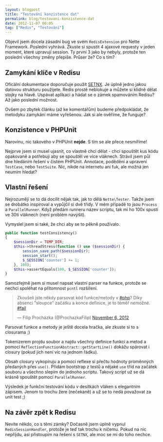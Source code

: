 ```yaml
---
layout: blogpost
title: "Testování konzistence dat"
permalink: blog/testovani-konzistence-dat
date: 2012-11-07 00:05
tag: ["Redis", "Testování"]
---
```


Objevil jsem docela zásadní bug ve svém `RedisExtension` pro Nette Framework. Poslední vyhrává. Zkuste si spustit 4 ajaxové requesty v jeden moment, které upravují session. Ty první 3 jako by nebyly, protože ten poslední všechny změny přepíše. Průser že? Co s tím?


## Zamykání klíče v Redisu

Oficální dokumentace doporučuje použít [SETNX](http://redis.io/commands/setnx). Je úplně jedno jakou datovou strukturu použijete. Redis prostě neblokuje a můžete si klidně dělat stojky na hlavě. Uspávat aplikaci a hádat se o zámek spamováním Redisu? Až jako poslední možnost.

Ovšem po zbytek článku (až ke komentářům) budeme předpokládat, že metodyku zamykání máme vyřešenou. Jak si ale ověříme, že funguje?


## Konzistence v PHPUnit

Narovinu, nic takového v PHPUnit **nejde**. S tím se ale přece nesmíříme!

Nejprve jsem si musel ujasnit, co vlastně chci dělat - chci spouštět kus kódu opakovaně a potřebuji aby se spouštěl ve více vláknech. Strávil jsem půl dne hledáním řešení v čistém PHPUnit. Annotace, podědění a upravení `TestCase`, nebo `TestSuite`. Nic, nikde na internetu ani ťuk, ale možná jen neumím hledat?


## Vlastní řešení

Nejrozuměji se to dá docílit nějak tak, jak to dělá `Nette\Tester`. Takže jsem se drobátko inspiroval a vypůjčil si dvě třídy. V mém případě to jsou `Process` a `ParallelRunner`. Když předám runneru název scriptu, tak mi ho 100x spustí ve 30ti vláknech (není problém navýšit).

Vymyslel jsem si také, že chci aby se to pěkně používalo.

~~~ php
public function testConsistency()
{
    $sessionDir = TEMP_DIR;
    $this->threadStress(function () use ($sessionDir) {
        session_save_path($sessionDir);
        session_start();
        $_SESSION['counter'] += 1;
    }, 100);
    $this->assertEquals(100, $_SESSION['counter']);
}
~~~

Samozřejmě jsem si musel napsat vlastní parser na funkce, protože se nechci spoléhat na přítomnost `pcntl` rozšíření.

<blockquote class="twitter-tweet"><p>Zkoušeli jste někdy parsovat kód funkce/metody v <a href="https://twitter.com/search/%23php">#php</a>? Díky absenci "sloupce" začátku a konce definice, je to téměř nemožné. <a href="https://twitter.com/search/%23fail">#fail</a></p>&mdash; Filip Procházka (@ProchazkaFilip) <a href="https://twitter.com/ProchazkaFilip/status/265805680856932354" data-datetime="2012-11-06T13:19:47+00:00">November 6, 2012</a></blockquote>

Parsovat funkce a metody je ještě docela hračka, ale zkuste si to s closurama ;)

Tokenizerem projdu soubor a najdu všechny definice funkcí a metod a pomocí `ReflectionFunctionAbstract::getStartLine()` dokážu spárovat i closury (pokud jich není víc na jednom řádku).

Obsah closury vykopíruju a pomocí reflexe si přečtu hodnoty proměnných předaných přes `use()`. Přidám bootstrap z testů a nějaké `use` tříd na začátek souboru a všechno slepím do jednoho scriptu. Takový script už se dá krásně spouštět pomocí `ParallelRunner`.

Výsledek je funkční testování kódu v desítkách vláken s elegantním zápisem. Jenom to trochu žere (nečekaně) a už se to nedá považovat za unit test ;)


## Na závěr zpět k Redisu

Nevíte někdo, co s těmi zámky? Dočasně jsem úplně vypnul `RedisSessionHandler`, protože je teď tak trochu k ničemu. Pokud na nic nepříjdu, asi přistoupím na řešení s `SETNX`, ale moc se mi do toho nechce.
